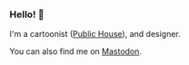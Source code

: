 ### Hello! 👋

I'm a cartoonist ([Public House](http://www.thepublichouse.net/)), and
designer.

You can also find me on [Mastodon](https://mastodon.social/@thepru).
